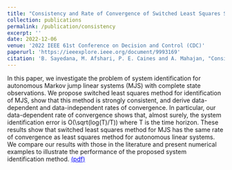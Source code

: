 ```yaml
---
title: "Consistency and Rate of Convergence of Switched Least Squares System Identification for Autonomous Markov Jump Linear Systems"
collection: publications
permalink: /publication/consistency
excerpt: ''
date: 2022-12-06
venue: '2022 IEEE 61st Conference on Decision and Control (CDC)'
paperurl: 'https://ieeexplore.ieee.org/document/9993169'
citation: 'B. Sayedana, M. Afshari, P. E. Caines and A. Mahajan, "Consistency and Rate of Convergence of Switched Least Squares System Identification for Autonomous Markov Jump Linear Systems," 2022 IEEE 61st Conference on Decision and Control (CDC), Cancun, Mexico, 2022, pp. 6678-6685, doi: 10.1109/CDC51059.2022.9993169.'
---
```


In this paper, we investigate the problem of system identification for autonomous Markov jump linear systems (MJS) with complete state observations. We propose switched least squares method for identification of MJS, show that this method is strongly consistent, and derive data-dependent and data-independent rates of convergence. In particular, our data-dependent rate of convergence shows that, almost surely, the system identification error is O(\sqrt(log(T)/T)) where T is the time horizon. These results show that switched least squares method for MJS has the same rate of convergence as least squares method for autonomous linear systems. We compare our results with those in the literature and present numerical examples to illustrate the performance of the proposed system identification method. <a href="https://bornasayedana.github.io/public-files/Consistency.pdf" style="color: blue; text-decoration: underline;">(pdf)</a>
